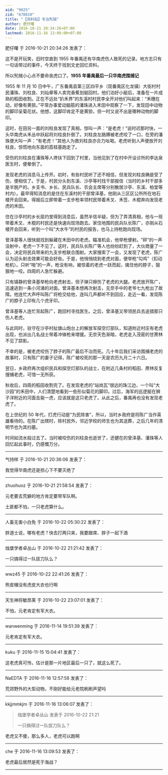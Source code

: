 ```yaml
---
aid: "9025"
zid: "670810"
title: "【资料贴】专治髠贼"
author: 肥仔曙
date: 2016-10-21 20:34:26+07:00
lastmod: 2016-11-16 13:09:00+07:00
---
```


肥仔曙 于 2016-10-21 20:34:26 发表了：

这不是开玩笑，旧时空直到 1955 年番禺还有华南虎伤人致死的记录。地方志只有一句话带过的事件，今天终于找到文史回忆资料。

所以髠贼小心点不要命丧虎口了。**1955 年番禺最后一只华南虎围捕记**

1955 年 11 月 10 日中午，广东番禺县第三区四平乡（现番禺区化龙镇）大街村村民潘珠、刘柱良、刘灿章等人卖完香蕉划艇回村。他们泊好小艇后，准备在一片成熟的稻田收割。正在不远处“扒禾界”的东溪村村民李全开对他们叫起来：“禾穗在动，好像有黄猄。”平常办事爱动脑筋的潘珠进入禾田中观察了一下，发现田中动物的脚印呈菊花状。他想，这脚印肯定不是黄猄，但一时又说不出是哪种动物的脚印。

这时，在田另一面的刘柱良发现了真相，惊叫一声：“是老虎！”说时迟那时快，一头华南虎从禾丛中跃起将刘柱良扑倒了。刘柱良左胳膊被老虎咬了一口，在旁的潘珠便大叫一声：“有老虎！”其他人为救刘柱良亦合力吆喝。老虎听到人声便放开刘柱良，惊慌地向东面的荔枝基跑走了。

受伤的刘柱良在潘珠等人搀扶下回到了村里，当他见到了在村中开设诊所的李达泉医生时，便晕倒了。

发现老虎的消息马上传开。初时，有些村民听了还不相信，但发现刘柱良确是受了伤，便相信了。于是，村民分头到东溪、沙亭等村找干部报信（当时的乡村干部多是半脱产的。乡支书、乡长、民兵队长、农会主席等分别散居沙亭、东溪、柏堂等村内）。最早得知消息的是住在东溪村的干部曾泽基，他刚从三区区公所所在地石楼开会回来。得报后立即带着一支步枪率领村民带着禾叉、禾签、木棍奔向发现老虎的禾田。

住在沙亭村的乡长屈灼堂得到消息后，虽然半信半疑，但为了弄清真相，他与一班带着禾叉、木棍的村民还是快速向现场跑去。家住地围的民兵队长陈广，亦刚从石楼开会回来，听到一个叫“大水牛”的村民的报告，也马上持枪跑向现场。

曾泽基等人很快就找到躲藏在禾田中的老虎。瞄准机会，他举枪便射。“砰”的一声没射中，老虎一下不见了。这时，民兵队长陈广等人也纷纷赶到了，大伙商量了一会，决定将民兵带来的九支步枪联合围射。大家搜索了一会，又发现了老虎，陈广认为迎头射击效果可能会好些。于是，他悄悄绕到老虎对面，便举枪“勾鸡”（扣动枪机）。只听“啪”的一声，枪没有响，被惊着的老虎一跃而起，擒住他的脖子，狠狠地一咬。四周的人急忙躲避。

只有镇静的曾泽基举枪向老虎射击，但子弹只擦伤了老虎的大腿。老虎放开陈广，迅速逃到一条小河涌的对面。曾泽基本想再次射击，无奈手中的老爷七九枪出了故障。他连忙大声呼叫陈广将枪交给他，连叫几声都听不到回应，走近一看，发现陈广的脖子上印有几个虎牙印。

曾泽基等人连忙背起陈广，跑回村寻找医生。之后，曾泽基又带领民兵去追猎那只伤人老虎。

与此同时，驻守在沙亭村扯旗山炮台上的解放军探空灯部队，知道附近村庄有老虎出现，也派出几名战士带着冲锋枪来增援。无奈天色渐暗，老虎走入茂密的甘蔗林不见了踪影。

不幸的是，被老虎咬伤了脖子的陈广最后不治而死。几十年后我们采访围捕老虎的故事时，只有陈广的妻子记得，陈广被咬死的那一天是农历九月二十六日。

翌日，乡政府再次组织民兵和探空灯部队的战士，在附近几条村的稻田、蔗林反复搜捕老虎，可惜一无所获。

秋收后，四周的稻田收割完了。在发现老虎的“站岗瓦”很远的珠江边，一个叫“大沙园”的禾田中，人们清楚地看到一些形似菊花的脚印。过后，海军的巡逻艇在狮子洋附近的河面击毙一虎，应该就是这只老虎了。从此之后，番禺再也没有发现老虎了。

在上世纪的 50 年代，打虎行动是“为民除害”，所以，当时乡政府是将陈广当作英雄看待的。在陈广出殡时，除村民外，邻近学校的师生也为其送葬，之后几年的清明节也为其扫墓。

时间如流水般过去了。当时被咬伤的刘柱良也逝世了，还健在的曾泽基、潘珠等人回忆起此事时，仍感慨万分。

---

气持样 于 2016-10-21 20:36:06 发表了：

我觉得华南虎还是担心下不要灭绝了

---

zhuohuoz 于 2016-10-21 21:58:54 发表了：

元老要去荒僻的地方肯定要带军队啊。

土匪都不怕，一只老虎算什么。

---

人畜无害小白免 于 2016-10-22 05:30:22 发表了：

胖道士说，哪有老虎？快去打两只来，我要跟席、胖子一起下酒

---

烛堡学者卓丛山 于 2016-10-22 21:21:42 发表了：

一只搞得过一队拔刀队么？

---

wwz45 于 2016-10-22 22:41:26 发表了：

熊皮帽没有虎皮大衣也行啊

---

天生神将敏昂莱 于 2016-10-22 23:07:01 发表了：

不怕，元老肯定有军大衣。

---

wanwenming 于 2016-11-14 19:51:39 发表了：

元老肯定有军大衣。

---

kuku 于 2016-11-15 15:04:41 发表了：

这老虎真可怜，估计是那一片地区最后一只了，就这么死了。

---

NaEDTA 于 2016-11-16 12:57:58 发表了：

荒郊野外的大型动物，不刚好能给元老院刷刷声望吗

---

kkjjmmkjm 于 2016-11-16 13:06:07 发表了：

> 烛堡学者卓丛山 发表于 2016-10-22 21:21
>
> 一只搞得过一队拔刀队么？

老虎又不傻，那么多人，老虎可以跑啊

---

che 于 2016-11-16 13:09:53 发表了：

老虎最后居然是死于海战？

---
